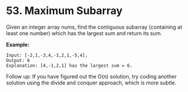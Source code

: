 # 53. Maximum Subarray

Given an integer array nums, find the contiguous subarray (containing at least one number) which has the largest sum and return its sum.

**Example:**

    Input: [-2,1,-3,4,-1,2,1,-5,4],
    Output: 6
    Explanation: [4,-1,2,1] has the largest sum = 6.


Follow up:
If you have figured out the O(n) solution, try coding another solution using the divide and conquer approach, which is more subtle.
